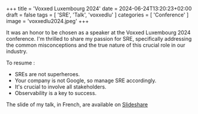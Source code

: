 +++
title = 'Voxxed Luxembourg 2024'
date = 2024-06-24T13:20:23+02:00
draft = false
tags = [ 'SRE', 'Talk', 'voxxedlu' ]
categories = [ 'Conference' ]
image = 'voxxedlu2024.jpeg'
+++

It was an honor to be chosen as a speaker at the Voxxed Luxembourg 2024 conference. I'm thrilled to share my passion for SRE, specifically addressing the common misconceptions and the true nature of this crucial role in our industry.

To resume :

- SREs are not superheroes.
- Your company is not Google, so manage SRE accordingly.
- It's crucial to involve all stakeholders.
- Observability is a key to success.

The slide of my talk, in French, are available on [Slideshare](https://fr.slideshare.net/slideshow/sre-mythes-et-realites-voxxed-2024-pdf/269786217)

